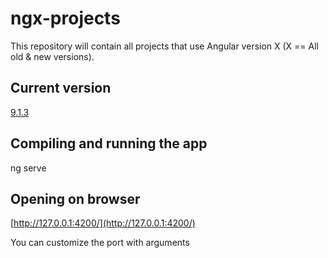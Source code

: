 # ngx-projects

This repository will contain all projects that use Angular version X (X == All old &amp; new versions).

## Current version 
[9.1.3](https://angular.io/cli)


## Compiling and running the app
ng serve

## Opening on browser 
[http://127.0.0.1:4200/](http://127.0.0.1:4200/)

You can customize the port with arguments